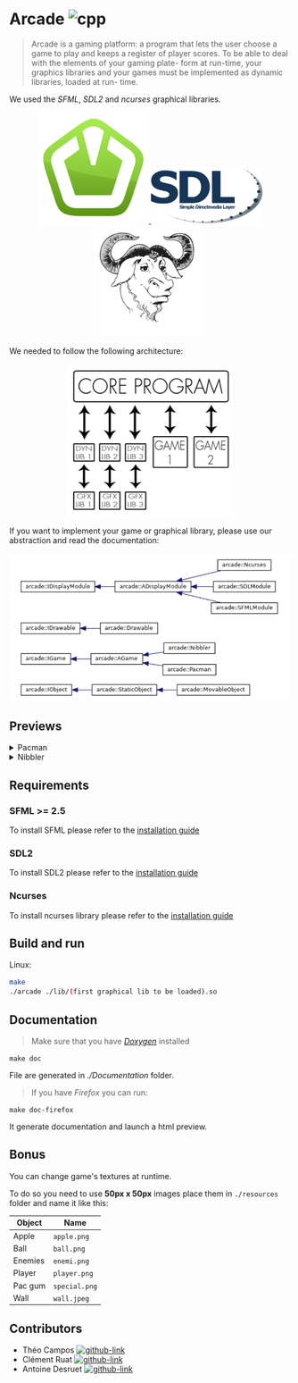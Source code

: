 # Arcade ![cpp](https://img.shields.io/badge/C%2B%2B-00599C?style=for-the-badge&logo=c%2B%2B&logoColor=white)

> Arcade is a gaming platform: a program that lets the user choose a game to play and keeps a register of player scores. To be able to deal with the elements of your gaming plate- form at run-time, your graphics libraries and your games must be implemented as dynamic libraries, loaded at run- time.

We used the _SFML_, _SDL2_ and _ncurses_ graphical libraries.

<p align="center">
  <a href="https://www.sfml-dev.org/index.php">
    <img src=".github/readme_resources/Logos/logo_sfml.png" width="200">
  </a>
  <a href="https://www.libsdl.org/">
    <img src=".github/readme_resources/Logos/sdl_logo.png" width="200">
  </a>
  <a href="https://invisible-island.net/ncurses/announce.html">
    <img src=".github/readme_resources/Logos/ncurses_logo.svg" width="200">
  </a>
</p>

We needed to follow the following architecture:

<p align="center">
    <img src=".github/readme_resources/previews/subject_info_archi.png" width="300">
</p>

If you want to implement your game or graphical library, please use our abstraction and read the documentation:

<p align="center">
    <img src=".github/readme_resources/our_archi.png">
</p>

<h2>Previews</h2>
<details>
<summary>Pacman</summary>
    <details>
        <summary>SFML</summary>
        <img src="/.github/readme_resources/previews/pacman_sfml.png">
    </details>
    <details>
        <summary>SDL2</summary>
        <img src="/.github/readme_resources/previews/pacman_sdl.png">
    </details>
    <details>
        <summary>Ncurses</summary>
        <img src="/.github/readme_resources/previews/pacman_ncurses.png">
    </details>
</details>
<details>
    <summary>Nibbler</summary>
    <details>
        <summary>SFML</summary>
        <img src="/.github/readme_resources/previews/nibbler_sfml.png">
    </details>
    <details>
        <summary>SDL2</summary>
        <img src="/.github/readme_resources/previews/nibbler_sdl.png">
    </details>
    <details>
        <summary>Ncurses</summary>
        <img src="/.github/readme_resources/previews/nibbler_ncurses.png">
    </details>
</details>

## Requirements

### SFML >= 2.5

To install SFML please refer to
the [installation guide](https://www.sfml-dev.org/download/sfml/2.5.1/index-fr.php)

### SDL2

To install SDL2 please refer to
the [installation guide](https://www.libsdl.org/download-2.0.php)

### Ncurses

To install ncurses library please refer to
the [installation guide](https://invisible-island.net/ncurses/)

## Build and run

Linux:

```sh
make
./arcade ./lib/(first graphical lib to be loaded).so
```

## Documentation

> Make sure that you have [_Doxygen_](https://www.doxygen.nl/download.html) installed

```shell
make doc
```

File are generated in _./Documentation_ folder.

> If you have _Firefox_ you can run:

```shell
make doc-firefox
```

It generate documentation and launch a html preview.

## Bonus

You can change game's textures at runtime.

To do so you need to use **50px x 50px** images place them in `./resources` folder and name it like this:

Object | Name
------------ | -------------
Apple | `apple.png`
Ball | `ball.png`
Enemies | `enemi.png`
Player | `player.png`
Pac gum | `special.png`
Wall | `wall.jpeg`


## Contributors

- Théo Campos [![github-link][github-logo]](https://github.com/theocampos)
- Clément Ruat  [![github-link][github-logo]](https://github.com/fantoruse)
- Antoine Desruet [![github-link][github-logo]](https://github.com/antwxne)

<!-- Markdown link & img definition's -->

[Github-logo]: https://img.shields.io/badge/GitHub-100000?style=for-the-badge&logo=github&logoColor=white
